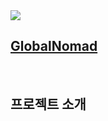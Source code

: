 <img src="https://capsule-render.vercel.app/api?type=waving&color=gradient&height=250&section=header&text=GlobalNomad%20Team17&fontSize=50&fontAlignY=40" />

## [GlobalNomad](https://team17-globalnomad.vercel.app/)

<br/>

## 프로젝트 소개
